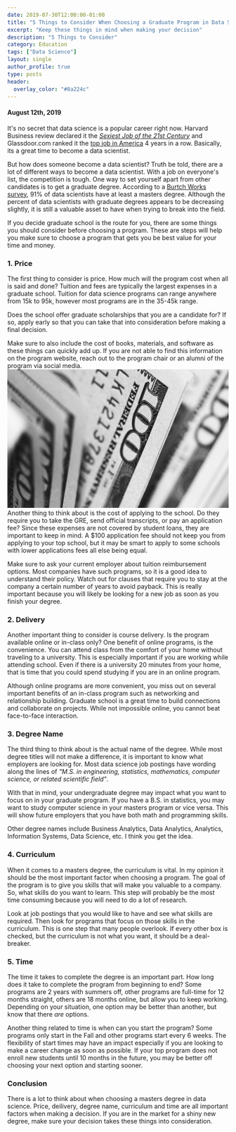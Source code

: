```yaml
---
date: 2019-07-30T12:00:00-01:00
title: "5 Things to Consider When Choosing a Graduate Program in Data Science"
excerpt: "Keep these things in mind when making your decision"
description: "5 Things to Consider"
category: Education
tags: ["Data Science"]
layout: single
author_profile: true
type: posts
header:
  overlay_color: "#8a224c"
---
```

#### August 12th, 2019 

It's no secret that data science is a popular career right now. Harvard Business review declared it the [*Sexiest Job of the 21st Century*](https://hbr.org/2012/10/data-scientist-the-sexiest-job-of-the-21st-century) and Glassdoor.com ranked it the [top job in America](https://www.glassdoor.com/List/Best-Jobs-in-America-LST_KQ0,20.htm) 4 years in a row. Basically, its a great time to become a data scientist.

But how does someone become a data scientist? Truth be told, there are a lot of different ways to become a data scientist. With a job on everyone's list, the competition is tough. One way to set yourself apart from other candidates is to get a graduate degree. According to a [Burtch Works survey](https://www.burtchworks.com/2014/11/17/must-have-skills-to-become-a-data-scientist/), 91% of data scientists have at least a masters degree. Although the percent of data scientists with graduate degrees appears to be decreasing slightly, it is still a valuable asset to have when trying to break into the field.

If you decide graduate school is the route for you, there are some things you should consider before choosing a program. These are steps will help you make sure to choose a program that gets you be best value for your time and money.


### 1. Price

The first thing to consider is price. How much will the program cost when all is said and done? Tuition and fees are typically the largest expenses in a graduate school. Tuition for data science programs can range anywhere from 15k to 95k, however most programs are in the 35-45k range.

Does the school offer graduate scholarships that you are a candidate for? If so, apply early so that you can take that into consideration before making a final decision.

Make sure to also include the cost of books, materials, and software as these things can quickly add up. If you are not able to find this information on the program website, reach out to the program chair or an alumni of the program via social media.
![Photo Caption](/assets/images/Blog/money.jpg)
Another thing to think about is the cost of applying to the school. Do they require you to take the GRE, send official transcripts, or pay an application fee? Since these expenses are not covered by student loans, they are important to keep in mind. A $100 application fee should not keep you from applying to your top school, but it may be smart to apply to some schools with lower applications fees all else being equal.

Make sure to ask your current employer about tuition reimbursement options. Most companies have such programs, so it is a good idea to understand their policy. Watch out for clauses that require you to stay at the company a certain number of years to avoid payback. This is really important because you will likely be looking for a new job as soon as you finish your degree.


### 2. Delivery

Another important thing to consider is course delivery. Is the program available online or in-class only? One benefit of online programs, is the convenience. You can attend class from the comfort of your home without traveling to a university. This is especially important if you are working while attending school. Even if there is a university 20 minutes from your home, that is time that you could spend studying if you are in an online program.

Although online programs are more convenient, you miss out on several important benefits of an in-class program such as networking and relationship building. Graduate school is a great time to build connections and collaborate on projects. While not impossible online, you cannot beat face-to-face interaction.



### 3. Degree Name

The third thing to think about is the actual name of the degree. While most degree titles will not make a difference, it is important to know what employers are looking for. Most data science job postings have wording along the lines of *"M.S. in engineering, statistics, mathematics, computer science, or related scientific field"*.  

With that in mind, your undergraduate degree may impact what you want to focus on in your graduate program. If you have a B.S. in statistics, you may want to study computer science in your masters program or vice versa. This will show future employers that you have both math and programming skills. 

Other degree names include Business Analytics, Data Analytics, Analytics, Information Systems, Data Science, etc. I think you get the idea.


### 4. Curriculum
When it comes to a masters degree, the curriculum is vital. In my opinion it should be the most important factor when choosing a program. The goal of the program is to give you skills that will make you valuable to a company. So, what skills do you want to learn. This step will probably be the most time consuming because you will need to do a lot of research. 

Look at job postings that you would like to have and see what skills are required. Then look for programs that focus on those skills in the curriculum. This is one step that many people overlook. If every other box is checked, but the curriculum is not what you want, it should be a deal-breaker.


### 5. Time
The time it takes to complete the degree is an important part. How long does it take to complete the program from beginning to end? Some programs are 2 years with summers off, other programs are full-time for 12 months straight, others are 18 months online, but allow you to keep working. Depending on your situation, one option may be better than another, but know that there *are* options.

Another thing related to time is when can you start the program? Some programs only start in the Fall and other programs start every 6 weeks. The flexibility of start times may have an impact especially if you are looking to make a career change as soon as possible. If your top program does not enroll new students until 10 months in the future, you may be better off choosing your next option and starting sooner.

### Conclusion
There is a lot to think about when choosing a masters degree in data science. Price, deilivery, degree name, curriculum and time are all important factors when making a decision. If you are in the market for a shiny new degree, make sure your decision takes these things into consideration.







